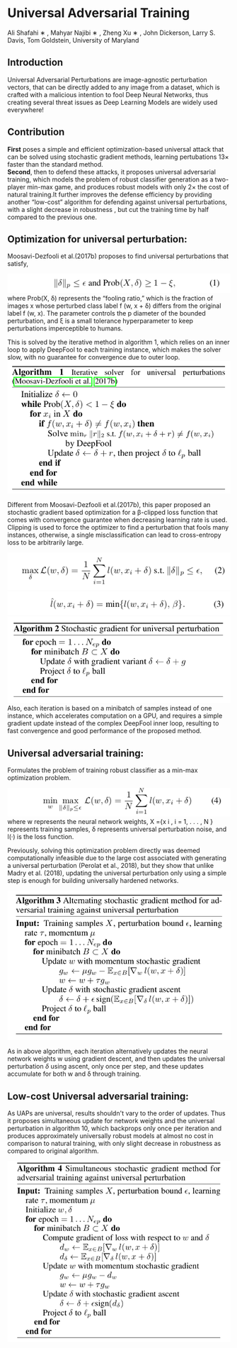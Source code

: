 # Universal Adversarial Training
Ali Shafahi ∗ , Mahyar Najibi ∗ , Zheng Xu ∗ , John Dickerson, Larry S. Davis, Tom Goldstein,
University of Maryland

## Introduction
Universal Adversarial Perturbations are image-agnostic perturbation vectors, that can be directly added to any image from a dataset, which is crafted with a malicious intention to fool Deep Neural Networks, thus creating several threat issues as Deep Learning Models are widely used everywhere!

## Contribution
**First** poses a simple and efficient optimization-based universal attack that can be solved using stochastic gradient methods, learning pertubations 13× faster than the standard method.<br/>
**Second**, then to defend these attacks, it proposes universal adversarial training, which models the problem of robust classifier generation as a two-player min-max game, and produces robust models with only 2× the cost of natural training.It further improves the defense efficiency by providing another “low-cost” algorithm for defending against universal perturbations, with a slight decrease in robustness , but cut the training time by half compared to the previous one.

## Optimization for universal perturbation:
Moosavi-Dezfooli et al.(2017b) proposes to find universal perturbations that satisfy,
    
<img src="../images/UAT_eq1.png" title="Objective function for UAP">
where Prob(X, δ) represents the “fooling ratio,” which is the fraction of images x 
whose perturbed class label f (w, x + δ)  differs from the original label f (w, x). 
The parameter controls the p diameter of the bounded perturbation, and ξ is a small tolerance hyperparameter to keep perturbations imperceptible to humans.
    
This is solved by the iterative method in algorithm 1, which relies on an inner loop to apply DeepFool to each training instance, which makes the solver slow, with no guarantee for convergence due to outer loop.
<img src="../images/UAT_algo1.png">

Different from Moosavi-Dezfooli et al.(2017b), this paper proposed an stochastic gradient based optimization for a β-clipped loss function that comes with convergence guarantee when decreasing learning rate is used.
Clipping is used to force the optimizer to find a perturbation that fools many instances, otherwise, a single misclassification can lead to cross-entropy loss to be arbitrarily large.

<img src='../images/UAT_eq2.png' title='objective function for optimized UAP generation method'>
<img src='../images/UAT_eq3.png' title='clipped loss function'>

<img src='../images/UAT_algo2.png'>
Also, each iteration is based on a minibatch of samples instead of one instance, which accelerates computation on a GPU, and requires a simple gradient update instead of the complex DeepFool inner loop, resulting to fast convergence and good performance of the proposed method.

## Universal adversarial training:
Formulates the problem of training robust classifier as a min-max optimization problem.
    
<img src='../images/UAT_eq4.png' title='min-max optimization problem'>
where w represents the neural network weights, X ={x i , i = 1, . . . , N } represents training samples, δ represents
universal perturbation noise, and l(·) is the loss function.

Previously, solving this optimization problem directly was deemed computationally infeasible due to the large cost
associated with generating a universal perturbation (Perolat et al., 2018), but they show that unlike Madry et al. (2018), updating the universal perturbation only using a simple step is enough for building universally hardened networks.
 
<img src='../images/UAT_algo3.png' title='Alternate gradient optimization based adversarial training'>

As in above algorithm, each iteration alternatively updates the neural network weights w using gradient descent, and then updates the universal perturbation $\delta$ using ascent, only once per step, and these updates accumulate for both w and δ through training.

## Low-cost Universal adversarial training:
As UAPs are universal, results shouldn't vary to the order of updates. Thus it proposes simultaneous update for network weights and the universal perturbation in algorithm 10, which backprops only once per iteration and produces approximately universally robust models at almost no cost in comparison to natural training, with only slight decrease in robustness as compared to original algorithm.

<img src="../images/UAT_algo4.png" title="Algorithm with simultaneous update">
